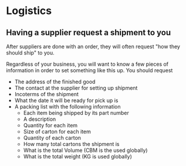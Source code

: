 
# Logistics

## Having a supplier request a shipment to you
After suppliers are done with an order, they will often request "how they should ship" to you.

Regardless of your business, you will want to know a few pieces of information in order to set something like this up.
You should request
* The address of the finished good
* The contact at the supplier for setting up shipment
* Incoterms of the shipment
* What the date it will be ready for pick up is
* A packing list with the following information
  * Each item being shipped by its part number
  * A description
  * Quantity for each item
  * Size of carton for each item
  * Quantity of each carton
  * How many total cartons the shipment is
  * What is the total Volume (CBM is the used globally)
  * What is the total weight (KG is used globally)